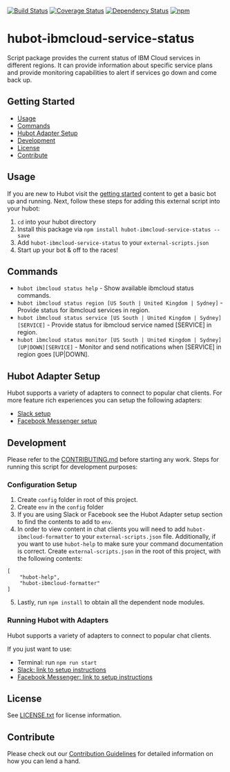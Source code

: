 [![Build Status](https://travis-ci.org/ibm-cloud-solutions/hubot-ibmcloud-service-status.svg?branch=master)](https://travis-ci.org/ibm-cloud-solutions/hubot-ibmcloud-service-status)
[![Coverage Status](https://coveralls.io/repos/github/ibm-cloud-solutions/hubot-ibmcloud-service-status/badge.svg?branch=master)](https://coveralls.io/github/ibm-cloud-solutions/hubot-ibmcloud-service-status?branch=master)
[![Dependency Status](https://dependencyci.com/github/ibm-cloud-solutions/hubot-ibmcloud-service-status/badge)](https://dependencyci.com/github/ibm-cloud-solutions/hubot-ibmcloud-service-status)
[![npm](https://img.shields.io/npm/v/hubot-ibmcloud-service-status.svg?maxAge=2592000)](https://www.npmjs.com/package/hubot-ibmcloud-service-status)

# hubot-ibmcloud-service-status

Script package provides the current status of IBM Cloud services in different regions. It can provide information about specific service plans and provide monitoring capabilities to alert if services go down and come back up.

## Getting Started
  * [Usage](#usage)
  * [Commands](#commands)
  * [Hubot Adapter Setup](#hubot-adapter-setup)
  * [Development](#development)
  * [License](#license)
  * [Contribute](#contribute)

## Usage

If you are new to Hubot visit the [getting started](https://hubot.github.com/docs/) content to get a basic bot up and running.  Next, follow these steps for adding this external script into your hubot:

1. `cd` into your hubot directory
2. Install this package via `npm install hubot-ibmcloud-service-status --save`
3. Add `hubot-ibmcloud-service-status` to your `external-scripts.json`
4. Start up your bot & off to the races!


## Commands

- `hubot ibmcloud status help` - Show available ibmcloud status commands.
- `hubot ibmcloud status region [US South | United Kingdom | Sydney]` - Provide status for ibmcloud services in region.
- `hubot ibmcloud status service [US South | United Kingdom | Sydney] [SERVICE]` - Provide status for ibmcloud service named [SERVICE] in region.
- `hubot ibmcloud status monitor [US South | United Kingdom | Sydney] [UP|DOWN][SERVICE]` - Monitor and send notifications when [SERVICE] in region goes [UP|DOWN].

## Hubot Adapter Setup

Hubot supports a variety of adapters to connect to popular chat clients.  For more feature rich experiences you can setup the following adapters:
- [Slack setup](https://github.com/ibm-cloud-solutions/hubot-ibmcloud-service-status/blob/master/docs/adapters/slack.md)
- [Facebook Messenger setup](https://github.com/ibm-cloud-solutions/hubot-ibmcloud-service-status/blob/master/docs/adapters/facebook.md)

## Development

Please refer to the [CONTRIBUTING.md](https://github.com/ibm-cloud-solutions/hubot-ibmcloud-service-status/blob/master/CONTRIBUTING.md) before starting any work.  Steps for running this script for development purposes:

### Configuration Setup

1. Create `config` folder in root of this project.
2. Create `env` in the `config` folder
3. If you are using Slack or Facebook see the Hubot Adapter setup section to find the contents to add to `env`.
4. In order to view content in chat clients you will need to add `hubot-ibmcloud-formatter` to your `external-scripts.json` file. Additionally, if you want to use `hubot-help` to make sure your command documentation is correct.  Create `external-scripts.json` in the root of this project, with the following contents:
```
[
	"hubot-help",
    "hubot-ibmcloud-formatter"
]
```
5. Lastly, run `npm install` to obtain all the dependent node modules.

### Running Hubot with Adapters

Hubot supports a variety of adapters to connect to popular chat clients.

If you just want to use:
 - Terminal: run `npm run start`
 - [Slack: link to setup instructions](https://github.com/ibm-cloud-solutions/hubot-ibmcloud-service-status/blob/master/docs/adapters/slack.md)
 - [Facebook Messenger: link to setup instructions](https://github.com/ibm-cloud-solutions/hubot-ibmcloud-service-status/blob/master/docs/adapters/facebook.md)

## License

See [LICENSE.txt](./LICENSE.txt) for license information.

## Contribute

Please check out our [Contribution Guidelines](https://github.com/ibm-cloud-solutions/hubot-ibmcloud-service-status/blob/master/CONTRIBUTING.md) for detailed information on how you can lend a hand.
